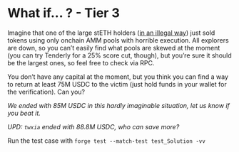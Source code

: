 # What if... ? - Tier 3

Imagine that one of the large stETH holders ([in an illegal way](https://etherscan.io/tx/0xa284a1bc4c7e0379c924c73fcea1067068635507254b03ebbbd3f4e222c1fae0)) just sold tokens using only onchain AMM pools with horrible execution. All explorers are down, so you can’t easily find what pools are skewed at the moment (you can try Tenderly for a 25% score cut, though), but you’re sure it should be the largest ones, so feel free to check via RPC.

You don’t have any capital at the moment, but you think you can find a way to return at least 75M USDC to the victim (just hold funds in your wallet for the verification). Can you?

*We ended with 85M USDC in this hardly imaginable situation, let us know if you beat it.*

*UPD: `twxia` ended with 88.8M USDC, who can save more?*

Run the test case with `forge test --match-test test_Solution -vv`